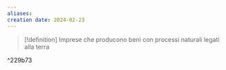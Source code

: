 ```yaml
---
aliases: 
creation date: 2024-02-23
---
```


>[!definition]
>Imprese che producono beni con processi naturali legati alla terra

^229b73

